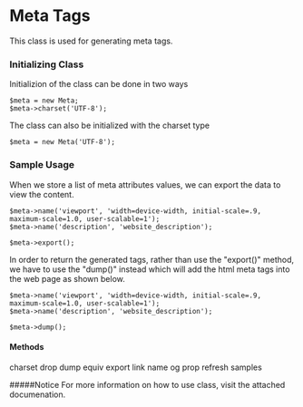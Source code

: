 # Meta Tags
This class is used for generating meta tags.

### Initializing Class 
Initializion of the class can be done in two ways

```
$meta = new Meta;
$meta->charset('UTF-8');
```

The class can also be initialized with the charset type

```
$meta = new Meta('UTF-8');
```


### Sample Usage
When we store a list of meta attributes values, we can export the data to view the content.

```
$meta->name('viewport', 'width=device-width, initial-scale=.9, maximum-scale=1.0, user-scalable=1');
$meta->name('description', 'website_description');

$meta->export(); 
```

In order to return the generated tags, rather than use the "export()" method, we have to use the "dump()" instead which will add the html meta tags into the web page as shown below.

```
$meta->name('viewport', 'width=device-width, initial-scale=.9, maximum-scale=1.0, user-scalable=1');
$meta->name('description', 'website_description');

$meta->dump(); 
```

#### Methods
charset
drop
dump
equiv
export 
link
name
og
prop
refresh
samples

#####Notice
For more information on how to use class, visit the attached documenation.

